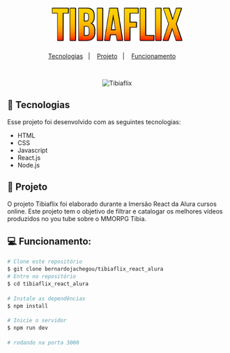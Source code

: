 <h1 align="center">
    <img alt="Tibiaflix" title="Tibiaflix" src="src/assets/img/logo2.png" width="300px" />
</h1>

<p align="center">
  <a href="#iphone-tecnologias">Tecnologias</a>&nbsp;&nbsp;&nbsp;|&nbsp;&nbsp;&nbsp;
  <a href="#book-projeto">Projeto</a>&nbsp;&nbsp;&nbsp;|&nbsp;&nbsp;&nbsp;
  <a href="#computer-layout">Funcionamento</a>&nbsp;&nbsp;&nbsp;&nbsp;&nbsp;&nbsp;
</p>

<br>

<p align="center">
  <img title="Tibiaflix" src="src/assets/img/flixgif.gif" width="600px">
</p>

## :iphone: Tecnologias

Esse projeto foi desenvolvido com as seguintes tecnologias:

<ul>
  <li>HTML</li>
  <li>CSS</li>
  <li>Javascript</li>
  <li>React.js</li> 
  <li>Node.js</li> 
</ul>

## :book: Projeto

O projeto Tibiaflix foi elaborado durante a Imersão React da Alura cursos online. Este projeto tem o objetivo de filtrar e catalogar os melhores vídeos produzidos no you tube sobre o MMORPG Tibia.

## :computer: Funcionamento:

```bash
# Clone este repositório
$ git clone bernardojachegou/tibiaflix_react_alura
# Entre no repositório
$ cd tibiaflix_react_alura

# Instale as dependências
$ npm install

# Inicie o servidor
$ npm run dev

# rodando na porta 3000
```
